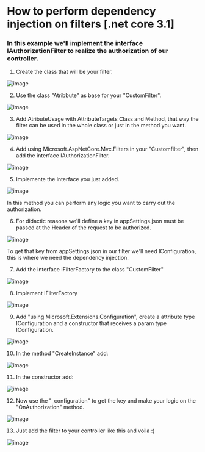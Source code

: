 # How to perform dependency injection on filters [.net core 3.1]

### In this example we'll implement the interface IAuthorizationFilter to realize the authorization of our controller.

1. Create the class that will be your filter.

![image](https://user-images.githubusercontent.com/31309938/111232514-fe854680-85c9-11eb-9919-e5484f90fe81.png)

2. Use the class "Atribbute" as base for your "CustomFilter".

![image](https://user-images.githubusercontent.com/31309938/111233072-114c4b00-85cb-11eb-9715-780b5f09f6a7.png)

3. Add AtributeUsage with AttributeTargets Class and Method, that way the filter can be used in the whole class or just in the method you want.

![image](https://user-images.githubusercontent.com/31309938/111233565-01813680-85cc-11eb-8d7a-dd3d50b7389f.png)

4. Add using Microsoft.AspNetCore.Mvc.Filters in your "Customfilter", then add the interface IAuthorizationFilter.

![image](https://user-images.githubusercontent.com/31309938/111234583-9c2e4500-85cd-11eb-9f82-b71c5ad403d9.png)

5. Implemente the interface you just added.

![image](https://user-images.githubusercontent.com/31309938/111234725-f5967400-85cd-11eb-88fa-0aebc29f6e61.png)

In this method you can perform any logic you want to carry out the authorization.

6. For didactic reasons we'll define a key in appSettings.json must be passed at the Header of the request to be authorized.

![image](https://user-images.githubusercontent.com/31309938/111237169-49578c00-85d3-11eb-9133-a6bb0548bb2b.png)

To get that key from appSettings.json in our filter we'll need IConfiguration, this is where we need the dependency injection.

7. Add the interface IFilterFactory to the class "CustomFilter"

![image](https://user-images.githubusercontent.com/31309938/111238100-24641880-85d5-11eb-8b37-f1e0b9fff20c.png)

8. Implement IFilterFactory

![image](https://user-images.githubusercontent.com/31309938/111238271-84f35580-85d5-11eb-94fb-fdda41a0b283.png)

9. Add "using Microsoft.Extensions.Configuration", create a attribute type IConfiguration and a constructor that receives a param type IConfiguration.

![image](https://user-images.githubusercontent.com/31309938/111238629-31cdd280-85d6-11eb-94e5-5bd551ae8eac.png)

10. In the method "CreateInstance" add:

![image](https://user-images.githubusercontent.com/31309938/111238738-722d5080-85d6-11eb-82ae-edb8a13aff54.png)

11. In the constructor add:

![image](https://user-images.githubusercontent.com/31309938/111238807-a0ab2b80-85d6-11eb-8027-a9c459fa0db6.png)

12. Now use the "\_configuration" to get the key and make your logic on the "OnAuthorization" method.

![image](https://user-images.githubusercontent.com/31309938/111239055-229b5480-85d7-11eb-8857-774aef4e6360.png)

13. Just add the filter to your controller like this and voila :)

![image](https://user-images.githubusercontent.com/31309938/111239498-11067c80-85d8-11eb-94ad-82e70c4ce619.png)

